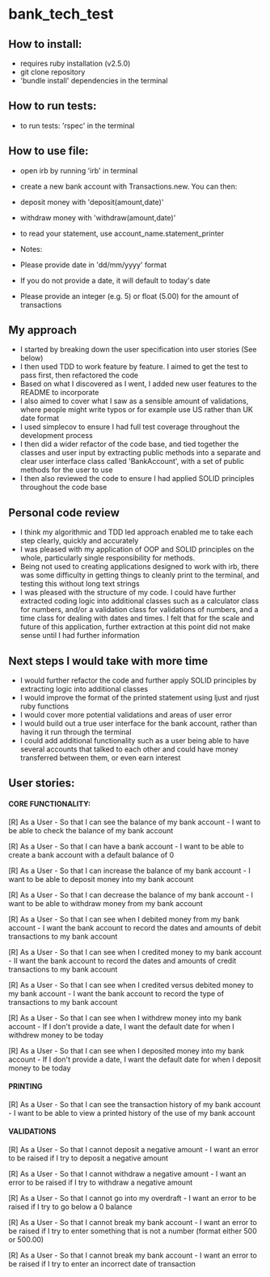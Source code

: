 # bank_tech_test

## How to install:

* requires ruby installation (v2.5.0)
* git clone repository
* 'bundle install' dependencies in the terminal

## How to run tests:
* to run tests: 'rspec' in the terminal

## How to use file:
* open irb by running 'irb' in terminal
* create a new bank account with Transactions.new. You can then:
 * deposit money with 'deposit(amount,date)'
 * withdraw money with 'withdraw(amount,date)'
* to read your statement, use account_name.statement_printer

* Notes:
 * Please provide date in 'dd/mm/yyyy' format
 * If you do not provide a date, it will default to today's date
 * Please provide an integer (e.g. 5) or float (5.00) for the amount of transactions

My approach
---------
* I started by breaking down the user specification into user stories (See below)
* I then used TDD to work feature by feature. I aimed to get the test to pass first, then refactored the code
* Based on what I discovered as I went, I added new user features to the README to incorporate
* I also aimed to cover what I saw as a sensible amount of validations, where people might write typos or for example use US rather than UK date format
* I used simplecov to ensure I had full test coverage throughout the development process
* I then did a wider refactor of the code base, and tied together the classes and user input by extracting public methods into a separate and clear user interface class called 'BankAccount', with a set of public methods for the user to use
* I then also reviewed the code to ensure I had applied SOLID principles throughout the code base

Personal code review
---------
* I think my algorithmic and TDD led approach enabled me to take each step clearly, quickly and accurately
* I was pleased with my application of OOP and SOLID principles on the whole, particularly single responsibility for methods.
* Being not used to creating applications designed to work with irb, there was some difficulty in getting things to cleanly print to the terminal, and testing this without long text strings
* I was pleased with the structure of my code. I could have further extracted coding logic into additional classes such as a calculator class for numbers, and/or a validation class for validations of numbers, and a time class for dealing with dates and times. I felt that for the scale and future of this application, further extraction at this point did not make sense until I had further information

Next steps I would take with more time
---------
* I would further refactor the code and further apply SOLID principles by extracting logic into additional classes
* I would improve the format of the printed statement using ljust and rjust ruby functions
* I would cover more potential validations and areas of user error
* I would build out a true user interface for the bank account, rather than having it run through the terminal
* I could add additional functionality such as a user being able to have several accounts that talked to each other and could have money transferred between them, or even earn interest

## User stories:

#### CORE FUNCTIONALITY:

[R] As a User -
So that I can see the balance of my bank account -
I want to be able to check the balance of my bank account

[R] As a User -
So that I can have a bank account -
I want to be able to create a bank account with a default balance of 0

[R] As a User -
So that I can increase the balance of my bank account -
I want to be able to deposit money into my bank account

[R] As a User -
So that I can decrease the balance of my bank account -
I want to be able to withdraw money from my bank account

[R] As a User -
So that I can see when I debited money from my bank account -
I want the bank account to record the dates and amounts of debit transactions to my bank account

[R] As a User -
So that I can see when I credited money to my bank account -
II want the bank account to record the dates and amounts of credit transactions to my bank account

[R] As a User -
So that I can see when I credited versus debited money to my bank account -
I want the bank account to record the type of transactions to my bank account

[R] As a User -
So that I can see when I withdrew money into my bank account -
If I don't provide a date, I want the default date for when I withdrew money to be today

[R] As a User -
So that I can see when I deposited money into my bank account -
If I don't provide a date, I want the default date for when I deposit money to be today

#### PRINTING

[R] As a User -
So that I can see the transaction history of my bank account -
I want to be able to view a printed history of the use of my bank account

#### VALIDATIONS

[R] As a User -
So that I cannot deposit a negative amount -
I want an error to be raised if I try to deposit a negative amount

[R] As a User -
So that I cannot withdraw a negative amount -
I want an error to be raised if I try to withdraw a negative amount

[R] As a User -
So that I cannot go into my overdraft -
I want an error to be raised if I try to go below a 0 balance

[R] As a User -
So that I cannot break my bank account -
I want an error to be raised if I try to enter something that is not a number (format either 500 or 500.00)

[R] As a User -
So that I cannot break my bank account -
I want an error to be raised if I try to enter an incorrect date of transaction
